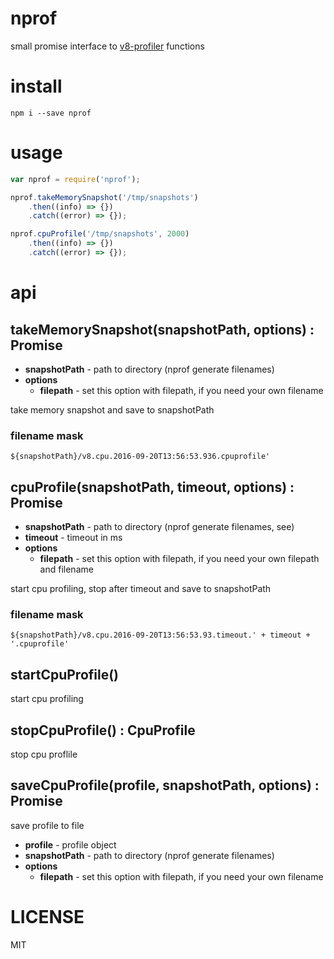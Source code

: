 # nprof

small promise interface to [v8-profiler](https://github.com/node-inspector/v8-profiler) functions

# install

```
npm i --save nprof
```

# usage

```js
var nprof = require('nprof');

nprof.takeMemorySnapshot('/tmp/snapshots')
    .then((info) => {})
    .catch((error) => {});

nprof.cpuProfile('/tmp/snapshots', 2000)
    .then((info) => {})
    .catch((error) => {});

```

# api

## takeMemorySnapshot(snapshotPath, options) : Promise

- **snapshotPath** - path to directory (nprof generate filenames)
- **options**
    - **filepath** - set this option with filepath, if you need your own filename

take memory snapshot and save to snapshotPath

### filename mask

```
${snapshotPath}/v8.cpu.2016-09-20T13:56:53.936.cpuprofile'
```

## cpuProfile(snapshotPath, timeout, options) : Promise

- **snapshotPath** - path to directory (nprof generate filenames, see)
- **timeout**      - timeout in ms
- **options**
    - **filepath** - set this option with filepath, if you need your own filepath and filename

start cpu profiling, stop after timeout and save to snapshotPath

### filename mask

```
${snapshotPath}/v8.cpu.2016-09-20T13:56:53.93.timeout.' + timeout + '.cpuprofile'
```

## startCpuProfile()

start cpu profiling

## stopCpuProfile() : CpuProfile

stop cpu proflile

## saveCpuProfile(profile, snapshotPath, options) : Promise

save profile to file

- **profile** - profile object
- **snapshotPath** - path to directory (nprof generate filenames)
- **options**
    - **filepath** - set this option with filepath, if you need your own filename



# LICENSE

MIT

